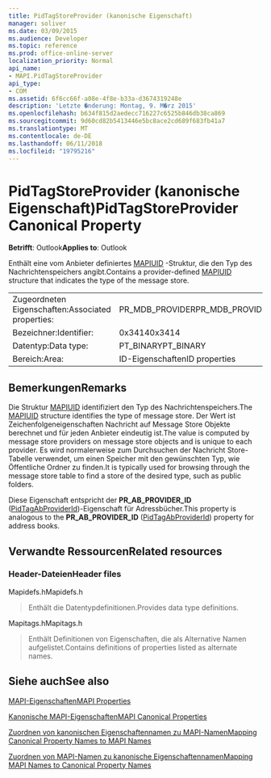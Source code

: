 ```yaml
---
title: PidTagStoreProvider (kanonische Eigenschaft)
manager: soliver
ms.date: 03/09/2015
ms.audience: Developer
ms.topic: reference
ms.prod: office-online-server
localization_priority: Normal
api_name:
- MAPI.PidTagStoreProvider
api_type:
- COM
ms.assetid: 6f6cc66f-a08e-4f8e-b33a-d3674319248e
description: 'Letzte �nderung: Montag, 9. M�rz 2015'
ms.openlocfilehash: b634f815d2aedecc716227c6525b846db38ca869
ms.sourcegitcommit: 9d60cd82b5413446e5bc8ace2cd689f683fb41a7
ms.translationtype: MT
ms.contentlocale: de-DE
ms.lasthandoff: 06/11/2018
ms.locfileid: "19795216"
---
```

# <a name="pidtagstoreprovider-canonical-property"></a><span data-ttu-id="02a08-103">PidTagStoreProvider (kanonische Eigenschaft)</span><span class="sxs-lookup"><span data-stu-id="02a08-103">PidTagStoreProvider Canonical Property</span></span>

  
  
<span data-ttu-id="02a08-104">**Betrifft**: Outlook</span><span class="sxs-lookup"><span data-stu-id="02a08-104">**Applies to**: Outlook</span></span> 
  
<span data-ttu-id="02a08-105">Enthält eine vom Anbieter definiertes [MAPIUID](mapiuid.md) -Struktur, die den Typ des Nachrichtenspeichers angibt.</span><span class="sxs-lookup"><span data-stu-id="02a08-105">Contains a provider-defined [MAPIUID](mapiuid.md) structure that indicates the type of the message store.</span></span> 
  
|||
|:-----|:-----|
|<span data-ttu-id="02a08-106">Zugeordneten Eigenschaften:</span><span class="sxs-lookup"><span data-stu-id="02a08-106">Associated properties:</span></span>  <br/> |<span data-ttu-id="02a08-107">PR_MDB_PROVIDER</span><span class="sxs-lookup"><span data-stu-id="02a08-107">PR_MDB_PROVIDER</span></span>  <br/> |
|<span data-ttu-id="02a08-108">Bezeichner:</span><span class="sxs-lookup"><span data-stu-id="02a08-108">Identifier:</span></span>  <br/> |<span data-ttu-id="02a08-109">0x3414</span><span class="sxs-lookup"><span data-stu-id="02a08-109">0x3414</span></span>  <br/> |
|<span data-ttu-id="02a08-110">Datentyp:</span><span class="sxs-lookup"><span data-stu-id="02a08-110">Data type:</span></span>  <br/> |<span data-ttu-id="02a08-111">PT_BINARY</span><span class="sxs-lookup"><span data-stu-id="02a08-111">PT_BINARY</span></span>  <br/> |
|<span data-ttu-id="02a08-112">Bereich:</span><span class="sxs-lookup"><span data-stu-id="02a08-112">Area:</span></span>  <br/> |<span data-ttu-id="02a08-113">ID-Eigenschaften</span><span class="sxs-lookup"><span data-stu-id="02a08-113">ID properties</span></span>  <br/> |
   
## <a name="remarks"></a><span data-ttu-id="02a08-114">Bemerkungen</span><span class="sxs-lookup"><span data-stu-id="02a08-114">Remarks</span></span>

<span data-ttu-id="02a08-115">Die Struktur [MAPIUID](mapiuid.md) identifiziert den Typ des Nachrichtenspeichers.</span><span class="sxs-lookup"><span data-stu-id="02a08-115">The [MAPIUID](mapiuid.md) structure identifies the type of message store.</span></span> <span data-ttu-id="02a08-116">Der Wert ist Zeichenfolgeneigenschaften Nachricht auf Message Store Objekte berechnet und für jeden Anbieter eindeutig ist.</span><span class="sxs-lookup"><span data-stu-id="02a08-116">The value is computed by message store providers on message store objects and is unique to each provider.</span></span> <span data-ttu-id="02a08-117">Es wird normalerweise zum Durchsuchen der Nachricht Store-Tabelle verwendet, um einen Speicher mit den gewünschten Typ, wie Öffentliche Ordner zu finden.</span><span class="sxs-lookup"><span data-stu-id="02a08-117">It is typically used for browsing through the message store table to find a store of the desired type, such as public folders.</span></span> 
  
<span data-ttu-id="02a08-118">Diese Eigenschaft entspricht der **PR_AB_PROVIDER_ID** ([PidTagAbProviderId](pidtagabproviderid-canonical-property.md))-Eigenschaft für Adressbücher.</span><span class="sxs-lookup"><span data-stu-id="02a08-118">This property is analogous to the **PR_AB_PROVIDER_ID** ([PidTagAbProviderId](pidtagabproviderid-canonical-property.md)) property for address books.</span></span> 
  
## <a name="related-resources"></a><span data-ttu-id="02a08-119">Verwandte Ressourcen</span><span class="sxs-lookup"><span data-stu-id="02a08-119">Related resources</span></span>

### <a name="header-files"></a><span data-ttu-id="02a08-120">Header-Dateien</span><span class="sxs-lookup"><span data-stu-id="02a08-120">Header files</span></span>

<span data-ttu-id="02a08-121">Mapidefs.h</span><span class="sxs-lookup"><span data-stu-id="02a08-121">Mapidefs.h</span></span>
  
> <span data-ttu-id="02a08-122">Enthält die Datentypdefinitionen.</span><span class="sxs-lookup"><span data-stu-id="02a08-122">Provides data type definitions.</span></span>
    
<span data-ttu-id="02a08-123">Mapitags.h</span><span class="sxs-lookup"><span data-stu-id="02a08-123">Mapitags.h</span></span>
  
> <span data-ttu-id="02a08-124">Enthält Definitionen von Eigenschaften, die als Alternative Namen aufgelistet.</span><span class="sxs-lookup"><span data-stu-id="02a08-124">Contains definitions of properties listed as alternate names.</span></span>
    
## <a name="see-also"></a><span data-ttu-id="02a08-125">Siehe auch</span><span class="sxs-lookup"><span data-stu-id="02a08-125">See also</span></span>



[<span data-ttu-id="02a08-126">MAPI-Eigenschaften</span><span class="sxs-lookup"><span data-stu-id="02a08-126">MAPI Properties</span></span>](mapi-properties.md)
  
[<span data-ttu-id="02a08-127">Kanonische MAPI-Eigenschaften</span><span class="sxs-lookup"><span data-stu-id="02a08-127">MAPI Canonical Properties</span></span>](mapi-canonical-properties.md)
  
[<span data-ttu-id="02a08-128">Zuordnen von kanonischen Eigenschaftennamen zu MAPI-Namen</span><span class="sxs-lookup"><span data-stu-id="02a08-128">Mapping Canonical Property Names to MAPI Names</span></span>](mapping-canonical-property-names-to-mapi-names.md)
  
[<span data-ttu-id="02a08-129">Zuordnen von MAPI-Namen zu kanonische Eigenschaftennamen</span><span class="sxs-lookup"><span data-stu-id="02a08-129">Mapping MAPI Names to Canonical Property Names</span></span>](mapping-mapi-names-to-canonical-property-names.md)

